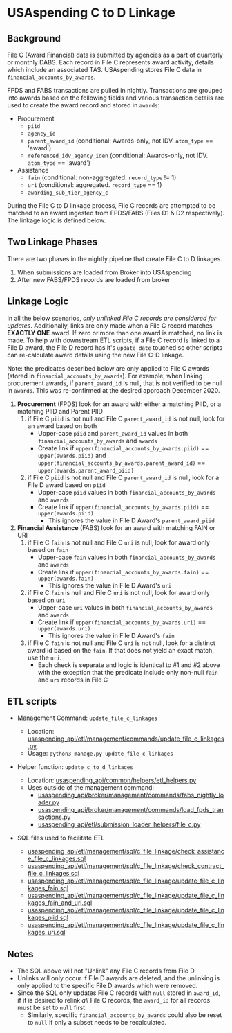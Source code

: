 # USAspending C to D Linkage

## Background

File C (Award Financial) data is submitted by agencies as a part of quarterly or monthly DABS. Each record in File C represents award activity, details which include an associated TAS. USAspending stores File C data in `financial_accounts_by_awards`.

FPDS and FABS transactions are pulled in nightly. Transactions are grouped into awards based on the following fields and various transaction details are used to create the award record and stored in `awards`:
* Procurement
    * `piid`
    * `agency_id`
    * `parent_award_id` (conditional: Awards-only, not IDV. `atom_type` == 'award')
    * `referenced_idv_agency_iden` (conditional: Awards-only, not IDV. `atom_type` == 'award')
* Assistance
    * `fain` (conditional: non-aggregated. `record_type` != 1)
    * `uri` (conditional: aggregated. `record_type` == 1)
    * `awarding_sub_tier_agency_c`

During the File C to D linkage process, File C records are attempted to be matched to an award ingested from FPDS/FABS (Files D1 & D2 respectively). The linkage logic is defined below.

## Two Linkage Phases

There are two phases in the nightly pipeline that create File C to D linkages.

1. When submissions are loaded from Broker into USAspending
2. After new FABS/FPDS records are loaded from broker

## Linkage Logic

In all the below scenarios, *only unlinked File C records are considered for updates*. Additionally, links are only made when a File C record matches **EXACTLY ONE** award. If zero or more than one award is matched, no link is made. To help with downstream ETL scripts, if a File C record is linked to a File D award, the FIle D record has it's `update_date` touched so other scripts can re-calculate award details using the new File C-D linkage.

Note: the predicates described below are only applied to File C awards (stored in `financial_accounts_by_awards`). For example, when linking procurement awards, if `parent_award_id` is null, that is not verified to be null in `awards`. This was re-confirmed at the desired approach December 2020.

1. **Procurement** (FPDS) look for an award with either a matching PIID, or a matching PIID and Parent PIID
    1. if File C `piid` is not null and File C `parent_award_id` is not null, look for an award based on both
        * Upper-case `piid` and `parent_award_id` values in both `financial_accounts_by_awards` and `awards`
        * Create link if `upper(financial_accounts_by_awards.piid)` == `upper(awards.piid)` and `upper(financial_accounts_by_awards.parent_award_id)` == `upper(awards.parent_award_piid)`
    2. if File C `piid` is not null and File C `parent_award_id` is null, look for a File D award based on `piid`
        * Upper-case `piid` values in both `financial_accounts_by_awards` and `awards`
        * Create link if `upper(financial_accounts_by_awards.piid)` == `upper(awards.piid)`
            * This ignores the value in File D Award's `parent_award_piid`
2. **Financial Assistance** (FABS) look for an award with matching FAIN or URI
    1. if File C `fain` is not null and File C `uri` is null, look for award only based on `fain`
        * Upper-case `fain` values in both `financial_accounts_by_awards` and `awards`
        * Create link if `upper(financial_accounts_by_awards.fain)` == `upper(awards.fain)`
            * This ignores the value in File D Award's `uri`
    2. if File C `fain` is null and File C `uri` is not null, look for award only based on `uri`
        * Upper-case `uri` values in both `financial_accounts_by_awards` and `awards`
        * Create link if `upper(financial_accounts_by_awards.uri)` == `upper(awards.uri)`
            * This ignores the value in File D Award's `fain`
    3. if File C `fain` is not null and File C `uri` is not null, look for a distinct award id based on the `fain`. If that does not yield an exact match, use the `uri`.
        * Each check is separate and logic is identical to #1 and #2 above with the exception that the predicate include only non-null `fain` and `uri` records in File C

## ETL scripts

* Management Command: `update_file_c_linkages`
    * Location: [usaspending_api/etl/management/commands/update_file_c_linkages.py](../../commands/update_file_c_linkages.py)
    * Usage: `python3 manage.py update_file_c_linkages`

* Helper function: `update_c_to_d_linkages`
    * Location: [usaspending_api/common/helpers/etl_helpers.py](../../../../common/helpers/etl_helpers.py)
    * Uses outside of the management command:
        * [usaspending_api/broker/management/commands/fabs_nightly_loader.py](../../../../broker/management/commands/fabs_nightly_loader.py)
        * [usaspending_api/broker/management/commands/load_fpds_transactions.py](../../../../broker/management/commands/load_fpds_transactions.py)
        * [usaspending_api/etl/submission_loader_helpers/file_c.py](../../submission_loader_helpers/file_c.py)

* SQL files used to facilitate ETL
    * [usaspending_api/etl/management/sql/c_file_linkage/check_assistance_file_c_linkages.sql](check_assistance_file_c_linkages.sql)
    * [usaspending_api/etl/management/sql/c_file_linkage/check_contract_file_c_linkages.sql](check_contract_file_c_linkages.sql)
    * [usaspending_api/etl/management/sql/c_file_linkage/update_file_c_linkages_fain.sql](update_file_c_linkages_fain.sql)
    * [usaspending_api/etl/management/sql/c_file_linkage/update_file_c_linkages_fain_and_uri.sql](update_file_c_linkages_fain_and_uri.sql)
    * [usaspending_api/etl/management/sql/c_file_linkage/update_file_c_linkages_piid.sql](update_file_c_linkages_piid.sql)
    * [usaspending_api/etl/management/sql/c_file_linkage/update_file_c_linkages_uri.sql](update_file_c_linkages_uri.sql)

## Notes

* The SQL above will not "Unlink" any File C records from File D.
* Unlinks will only occur if File D awards are deleted, and the unlinking is only applied to the specific File D awards which were removed.
* Since the SQL only updates File C records with `null` stored in `award_id`, if it is desired to relink _all_ File C records, the `award_id` for all records must be set to `null` first.
    * Similarly, specific `financial_accounts_by_awards` could also be reset to `null` if only a subset needs to be recalculated.